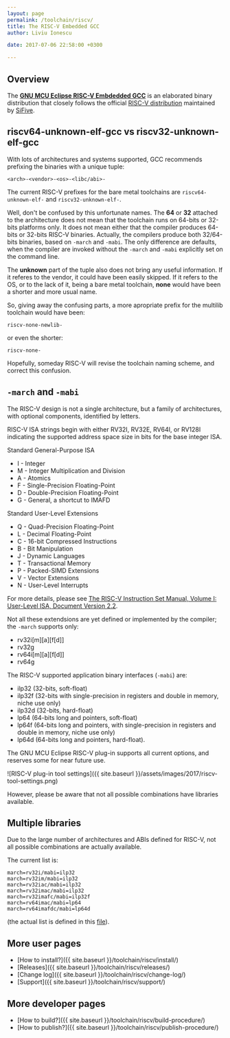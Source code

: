 ```yaml
---
layout: page
permalink: /toolchain/riscv/
title: The RISC-V Embedded GCC
author: Liviu Ionescu

date: 2017-07-06 22:58:00 +0300

---
```


## Overview

The [**GNU MCU Eclipse RISC-V Embdedded GCC**](https://github.com/gnu-mcu-eclipse/riscv-none-gcc/releases/) is an elaborated binary distribution that closely follows the official [RISC-V distribution](https://github.com/riscv/riscv-gcc) maintained by [SiFive](https://www.sifive.com).

## riscv64-unknown-elf-gcc vs riscv32-unknown-elf-gcc


With lots of architectures and systems supported, GCC recommends prefixing the binaries with a unique tuple:

```
<arch>-<vendor>-<os>-<libc/abi>-
```

The current RISC-V prefixes for the bare metal toolchains are `riscv64-unknown-elf-` and `riscv32-unknown-elf-`.

Well, don't be confused by this unfortunate names. The **64** or **32** attached to the architecture does not mean that the toolchain runs on 64-bits or 32-bits platforms only. It does not mean either that the compiler produces 64-bits or 32-bits RISC-V binaries. Actually, the compilers produce both 32/64-bits binaries, based on `-march` and `-mabi`. The only difference are defaults, when the compiler are invoked without the `-march` and `-mabi` explicitly set on the command line.

The **unknown** part of the tuple also does not bring any useful information. If it referes to the vendor, it could have been easily skipped. If it refers to the OS, or to the lack of it, being a bare metal toolchain, **none** would have been a shorter and more usual name.

So, giving away the confusing parts, a more apropriate prefix for the multilib toolchain would have been:

```
riscv-none-newlib-
```

or even the shorter:

```
riscv-none-
```

Hopefully, someday RISC-V will revise the toolchain naming scheme, and correct this confusion.

## `-march` and `-mabi`

The RISC-V design is not a single architecture, but a family of architectures, with optional components, identified by letters.

RISC-V ISA strings begin with either RV32I, RV32E, RV64I, or RV128I indicating the supported address space size in bits for the base integer ISA.

Standard General-Purpose ISA

* I - Integer
* M - Integer Multiplication and Division 
* A - Atomics
* F - Single-Precision Floating-Point 
* D - Double-Precision Floating-Point
* G - General, a shortcut to IMAFD

Standard User-Level Extensions

* Q - Quad-Precision Floating-Point 
* L - Decimal Floating-Point
* C - 16-bit Compressed Instructions 
* B - Bit Manipulation
* J - Dynamic Languages 
* T - Transactional Memory 
* P - Packed-SIMD Extensions 
* V - Vector Extensions 
* N - User-Level Interrupts

For more details, please see [The RISC-V Instruction Set Manual, Volume I: User-Level ISA, Document Version 2.2](https://content.riscv.org/wp-content/uploads/2017/05/riscv-spec-v2.2.pdf).

Not all these extendsions are yet defined or implemented by the compiler; the `-march` supports only:

* rv32i[m][a][f[d]]
* rv32g 
* rv64i[m][a][f[d]]
* rv64g 

The RISC-V supported application binary interfaces (`-mabi`) are:

* ilp32 (32-bits, soft-float)
* ilp32f (32-bits with single-precision in registers and double in memory, niche use only)
* ilp32d (32-bits, hard-float)
* lp64 (64-bits long and pointers, soft-float)
* lp64f (64-bits long and pointers, with single-precision in registers and double in memory, niche use only)
* lp64d (64-bits long and pointers, hard-float).

The GNU MCU Eclipse RISC-V plug-in supports all current options, and reserves some for near future use.

![RISC-V plug-in tool settings]({{ site.baseurl }}/assets/images/2017/riscv-tool-settings.png)

However, please be aware that not all possible combinations have libraries available.

## Multiple libraries

Due to the large number of architectures and ABIs defined for RISC-V, not all possible combinations are actually available.

The current list is:

```
march=rv32i/mabi=ilp32
march=rv32im/mabi=ilp32
march=rv32iac/mabi=ilp32
march=rv32imac/mabi=ilp32
march=rv32imafc/mabi=ilp32f
march=rv64imac/mabi=lp64
march=rv64imafdc/mabi=lp64d
```

(the actual list is defined in this [file](https://github.com/riscv/riscv-gcc/blob/riscv-next/gcc/config/riscv/t-elf-multilib)).

## More user pages

* [How to install?]({{ site.baseurl }}/toolchain/riscv/install/)
* [Releases]({{ site.baseurl }}/toolchain/riscv/releases/)
* [Change log]({{ site.baseurl }}/toolchain/riscv/change-log/)
* [Support]({{ site.baseurl }}/toolchain/riscv/support/)

## More developer pages

* [How to build?]({{ site.baseurl }}/toolchain/riscv/build-procedure/)
* [How to publish?]({{ site.baseurl }}/toolchain/riscv/publish-procedure/)
